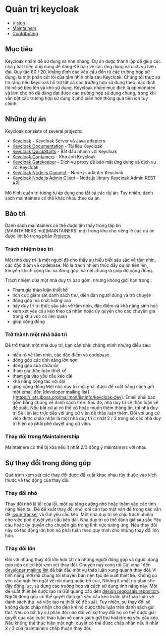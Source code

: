 # Quản trị keycloak 

* [Vision](#vision) 
* [Maintainers](#maintainers) 
* [Contributing](#contributing)

## Mục tiêu

Keycloak nhằm dễ sử dụng và nhẹ nhàng. Dự án được thành lập để giúp các nhà phát triển ứng dụng dễ dàng 
Để bảo vệ các ứng dụng và dịch vụ hiện đại. 
Quy tắc 80 / 20, khẳng định các yêu cầu đến từ các trường hợp sử dụng, là một phần cốt lõi của tầm nhìn phía sau 
Keycloak. Chúng tôi thực sự tin rằng nếu keycloak hỗ trợ tất cả các trường hợp sử dụng theo mặc định thì nó sẽ béo lên và khó sử dụng. 
Keycloak nhằm mục đích là opinionated và làm cho nó dễ dàng đạt được các trường hợp sử dụng chung, trong khi vẫn bật các trường hợp sử dụng ít phổ biến hơn thông qua tiện ích tùy chỉnh. 


## Những dự án

Keycloak consists of several projects:

* [Keycloak](https://github.com/keycloak/keycloak) - Keycloak Server và Java adapters
* [Keycloak Documentation](https://github.com/keycloak/keycloak-documentation) - Tài liệu Keycloak
* [Keycloak QuickStarts](https://github.com/keycloak/keycloak-quickstarts) - Bắt đầu nhanh với Keycloak
* [Keycloak Containers](https://github.com/keycloak/keycloak-containers) - Kho ảnh Keycloak
* [Keycloak Gatekeeper](https://github.com/keycloak/keycloak-gatekeeper) - Dịch vụ proxy để bảo mật ứng dụng và dịch vụ với Keycloak
* [Keycloak Node.js Connect](https://github.com/keycloak/keycloak-nodejs-connect) - Node.js adapter Keycloak
* [Keycloak Node.js Admin Client](https://github.com/keycloak/keycloak-nodejs-admin-client) - Node.js library Keycloak Admin REST API

Mô hình quản trị tương tự áp dụng cho tất cả các dự án. Tuy nhiên, danh sách maintainers có thể khác nhau theo dự án. 



## Bảo trì

Danh sách maintainers có thể được tìm thấy trong tập tin [MAINTAINERS.md](MAINTAINERS. md) trong kho cho riêng lẻ các dự án được liệt kê trong phần [Projects](#projects). 

### Trách nhiệm bảo trì 

Một nhà duy trì là một người đã cho thấy sự hiểu biết sâu sắc về tầm nhìn, các đặc điểm và codebase. Nó là trách nhiệm thúc đẩy dự án tiến lên, khuyến khích cộng tác và đóng góp, và nói chung là giúp đỡ cộng đồng. 

Trách nhiệm của một nhà duy trì bao gồm, nhưng không giới hạn trong :

* Tham gia thảo luận thiết kế 
* tích cực giám sát danh sách thư, diễn đàn người dùng và trò chuyện 
* đóng góp mã chất lượng cao 
* hãy duy trì tri thức sâu sắc về tầm nhìn, đặc điểm và khả năng sinh học 
* xem xét yêu cầu kéo theo cá nhân hoặc ủy quyền cho các chuyên gia trong khu vực có liên quan 
* giúp cộng đồng 

### Trở thành một nhà bảo trì 

Để trở thành một nhà duy trì, bạn cần phải chứng minh những điều sau: 
* hiểu rõ về tầm nhìn, các đặc điểm và codebase 
* đóng góp các tính năng lớn hơn 
* đóng góp sửa chữa lỗi 
* tham gia thảo luận thiết kế 
* tham gia vào yêu cầu kéo dài 
* khả năng cộng tác với đội 
* giúp cộng đồng 
Một nhà duy trì mới phải được đề xuất bằng cách gửi một email đến  [developer mailing list]((https://lists.jboss.org/mailman/listinfo/keycloak-dev).
Email phải bao gồm bằng chứng về danh sách trên. 
Sau đó, nhà duy trì sẽ thảo luận về đề xuất. Nếu bất cứ ai có thể có hoặc muốn thêm thông tin, thì nhà duy trì 
Sẽ liên lạc trực tiếp với ứng cử viên để thảo luận thêm. 
Đối với ứng cử viên được chấp nhận là một nhà duy trì ít nhất 2 / 3 trong số các nhà duy trì hiện có phải phê duyệt ứng cử viên. 


### Thay đổi trong Maintainership 

Maintainers có thể bị xóa nếu ít nhất 2/3 đồng ý maintainers với nhau 


## Sự thay đổi trong đóng góp 

Quá trình xem xét các thay đổi được đề xuất khác nhau tùy thuộc vào kích thước và tác động của thay đổi. 

### Thay đổi nhỏ 

Thay đổi nhỏ là lỗi của lỗi, một sự tăng cường nhỏ hoặc thêm vào các tính năng hiện tại. 
Để đề xuất thay đổi nhỏ, chỉ cần tạo một vấn đề trong các vấn đề [issue tracker](https://issues.jboss.org/browse/KEYCLOAK) và 
Gửi yêu cầu kéo. 
Một nhà duy trì sẽ chịu trách nhiệm cho việc phê duyệt yêu cầu kéo dài. Nhà duy trì có thể đánh giá sâu sắc 
Yêu cầu hoặc ủy quyền cho chuyên gia trong lĩnh vực tương ứng. 
Nếu thay đổi này có tác động lớn hơn nó phải tuân theo quy trình cho những thay đổi lớn hơn. 

### Thay đổi lớn

Đối với những thay đổi lớn hơn tất cả những người đóng góp và người đóng góp nên có cơ hội xem xét thay đổi. Chuyện này xong rồi 
Gửi email đến [developer mailing list](https://lists.jboss.org/mailman/listinfo/keycloak-dev) để bắt đầu một vụ thảo luận xung quanh thay đổi. 
Vì tính năng mới mà chúng tôi khuyên bạn nên tạo đề xuất thiết kế. Không có yêu cầu nghiêm ngặt về nội dung hoặc bố cục, 
Nhưng ít nhất nó phải che đậy động lực, sử dụng các trường hợp và cách sử dụng tính năng này. Một đề xuất thiết kế được tạo ra 
Gửi quảng cáo đến [design proposals repository](https://github.com/keycloak/keycloak-community/tree/master/design). 
Người đóng góp có thể quyết định gửi yêu cầu kéo trước khi thảo luận về danh sách thư, và việc tạo ra thiết kế đề xuất. Tuy nhiên, sự thay đổi sẽ không được chấp nhận cho đến khi nó được thảo luận trên danh sách gửi thư. 
Nếu có bất kỳ sự phản đối nào đối với sự thay đổi họ có thể được giải quyết qua các cuộc thảo luận về danh sách gửi thư hoặctrong yêu cầu kéo. Nếu không thể thực hiện một nghị quyết có thể được chấp nhận nếu ít nhất 2 / 3 của maintainers chấp thuận thay đổi. 

